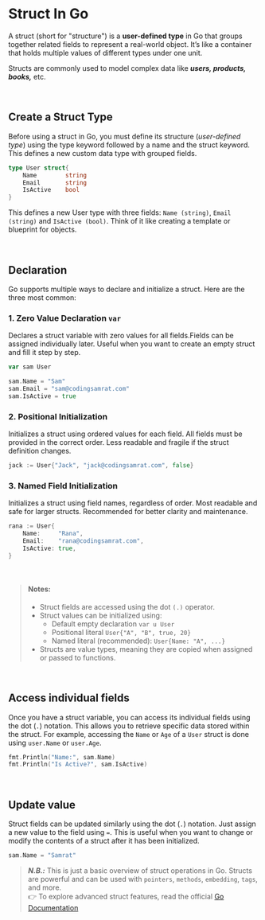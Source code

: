 # Struct In Go

A struct (short for "structure") is a **user-defined type** in Go that groups together related fields to represent a real-world object. It’s like a container that holds multiple values of different types under one unit.

Structs are commonly used to model complex data like ***users, products, books,*** etc.

<br/>

## Create a Struct Type
Before using a struct in Go, you must define its structure (*user-defined type*) using the type keyword followed by a name and the struct keyword. This defines a new custom data type with grouped fields.

```go
type User struct{
	Name 		string
	Email 		string
	IsActive 	bool
}
```
This defines a new User type with three fields: `Name (string)`, `Email (string)` and `IsActive (bool)`. Think of it like creating a template or blueprint for objects.


<br/>

## Declaration
Go supports multiple ways to declare and initialize a struct. Here are the three most common:

### 1. Zero Value Declaration `var`
Declares a struct variable with zero values for all fields.Fields can be assigned individually later. Useful when you want to create an empty struct and fill it step by step.

```go
var sam User

sam.Name = "Sam"
sam.Email = "sam@codingsamrat.com"
sam.IsActive = true
```


### 2. Positional Initialization
Initializes a struct using ordered values for each field. All fields must be provided in the correct order. Less readable and fragile if the struct definition changes.

```go
jack := User{"Jack", "jack@codingsamrat.com", false}
```


### 3. Named Field Initialization
Initializes a struct using field names, regardless of order. Most readable and safe for larger structs. Recommended for better clarity and maintenance.

```go
rana := User{
    Name:     "Rana",
    Email:    "rana@codingsamrat.com",
    IsActive: true,
}
```

<br/>

> #### Notes:
> - Struct fields are accessed using the dot `(.)` operator.
> - Struct values can be initialized using:
>   - Default empty declaration `var u User`
>   - Positional literal `User{"A", "B", true, 20}`
>   - Named literal (recommended): `User{Name: "A", ...}`
> - Structs are value types, meaning they are copied when assigned or passed to functions.

<br/>

## Access individual fields
Once you have a struct variable, you can access its individual fields using the dot (`.`) notation. This allows you to retrieve specific data stored within the struct. For example, accessing the `Name` or `Age` of a `User` struct is done using `user.Name` or `user.Age`.

```go
fmt.Println("Name:", sam.Name)
fmt.Println("Is Active?", sam.IsActive)
```


<br/>

## Update value
Struct fields can be updated similarly using the dot (`.`) notation. Just assign a new value to the field using `=`. This is useful when you want to change or modify the contents of a struct after it has been initialized.

```go
sam.Name = "Samrat"
```


> ***N.B.:*** This is just a basic overview of struct operations in Go. Structs are powerful and can be used with `pointers`, `methods`, `embedding`, `tags`, and more.<br/>
> 👉 To explore advanced struct features, read the official [Go Documentation](https://golang.org/ref/spec#Struct_types)
